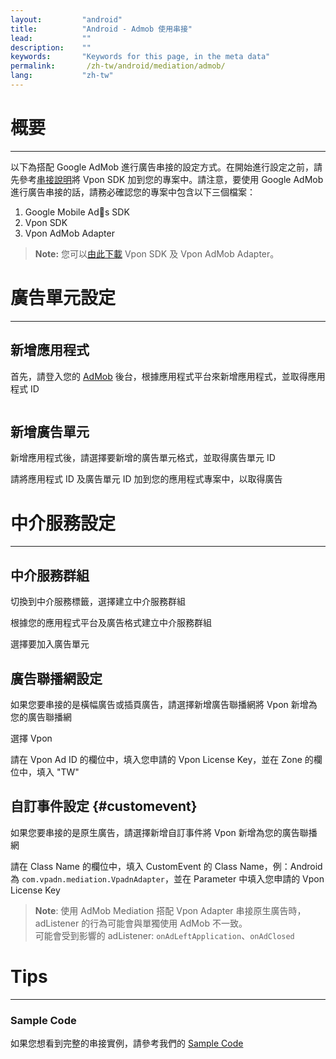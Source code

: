 ```yaml
---
layout:         "android"
title:          "Android - Admob 使用串接"
lead:           ""
description:    ""
keywords:       "Keywords for this page, in the meta data"
permalink:       /zh-tw/android/mediation/admob/
lang:           "zh-tw"
---
```

# 概要
---
以下為搭配 Google AdMob 進行廣告串接的設定方式。在開始進行設定之前，請先參考[串接說明]將 Vpon SDK 加到您的專案中。請注意，要使用 Google AdMob 進行廣告串接的話，請務必確認您的專案中包含以下三個檔案：

1. Google Mobile Ads SDK
2. Vpon SDK
3. Vpon AdMob Adapter

>**Note:** 您可以[由此下載][2] Vpon SDK 及 Vpon AdMob Adapter。


# 廣告單元設定
---

## 新增應用程式
首先，請登入您的 [AdMob][1] 後台，根據應用程式平台來新增應用程式，並取得應用程式 ID

<img src="{{site.imgurl}}/AdMob_001.png" alt="" class=""/>

## 新增廣告單元
新增應用程式後，請選擇要新增的廣告單元格式，並取得廣告單元 ID
<img src="{{site.imgurl}}/AdMob_002.png" alt="" class=""/>

請將應用程式 ID 及廣告單元 ID 加到您的應用程式專案中，以取得廣告

# 中介服務設定
---

## 中介服務群組
切換到中介服務標籤，選擇建立中介服務群組
<img src="{{site.imgurl}}/AdMob_003.png" alt="" class=""/>

根據您的應用程式平台及廣告格式建立中介服務群組
<img src="{{site.imgurl}}/AdMob_004.png" alt="" class=""/>

選擇要加入廣告單元
<img src="{{site.imgurl}}/AdMob_005.png" alt="" class=""/>
<img src="{{site.imgurl}}/AdMob_006.png" alt="" class=""/>

## 廣告聯播網設定
如果您要串接的是橫幅廣告或插頁廣告，請選擇新增廣告聯播網將 Vpon 新增為您的廣告聯播網
<img src="{{site.imgurl}}/AdMob_007.png" alt="" class=""/>

選擇 Vpon
<img src="{{site.imgurl}}/AdMob_008.png" alt="" class=""/>

請在 Vpon Ad ID 的欄位中，填入您申請的 Vpon License Key，並在 Zone 的欄位中，填入 "TW"
<img src="{{site.imgurl}}/AdMob_009.png" alt="" class=""/>


## 自訂事件設定 {#customevent}
如果您要串接的是原生廣告，請選擇新增自訂事件將 Vpon 新增為您的廣告聯播網
<img src="{{site.imgurl}}/AdMob_010.png" alt="" class=""/>

請在 Class Name 的欄位中，填入 CustomEvent 的 Class Name，例：Android 為 `com.vpadn.mediation.VpadnAdapter`，並在 Parameter 中填入您申請的 Vpon License Key
<img src="{{site.imgurl}}/AdMob_011.png" alt="" class=""/>


>**Note**: 使用 AdMob Mediation 搭配 Vpon Adapter 串接原生廣告時，adListener 的行為可能會與單獨使用 AdMob 不一致。<br>
可能會受到影響的 adListener: `onAdLeftApplication`、`onAdClosed`


# Tips
---

### Sample Code
如果您想看到完整的串接實例，請參考我們的 [Sample Code]

[串接說明]:http://wiki.vpon.com/zh-tw/android/integration-guide/
[1]:https://apps.admob.com
[Sample Code]: {{site.baseurl}}/zh-tw/android/download
[2]: {{site.baseurl}}/zh-tw/android/download